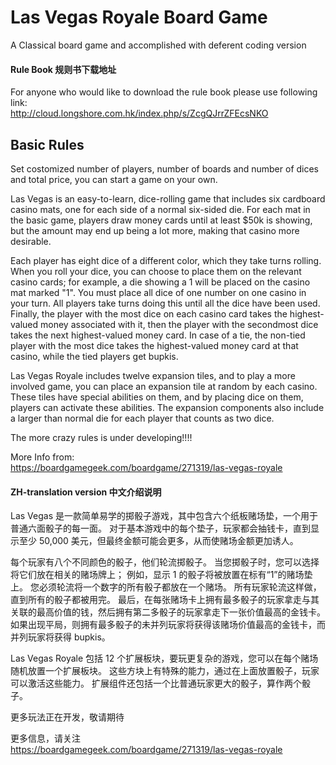 # Las Vegas Royale Board Game
A Classical board game and accomplished with deferent coding version
#### Rule Book 规则书下载地址
For anyone who would like to download the rule book please use following link: \
http://cloud.longshore.com.hk/index.php/s/ZcgQJrrZFEcsNKO

## Basic Rules
Set costomized number of players, number of boards and number of dices and total price, you can start a game on your own. 

Las Vegas is an easy-to-learn, dice-rolling game that includes six cardboard casino mats, one for each side of a normal six-sided die. For each mat in the basic game, players draw money cards until at least $50k is showing, but the amount may end up being a lot more, making that casino more desirable. 

Each player has eight dice of a different color, which they take turns rolling. When you roll your dice, you can choose to place them on the relevant casino cards; for example, a die showing a 1 will be placed on the casino mat marked "1". You must place all dice of one number on one casino in your turn. All players take turns doing this until all the dice have been used. Finally, the player with the most dice on each casino card takes the highest-valued money associated with it, then the player with the secondmost dice takes the next highest-valued money card. In case of a tie, the non-tied player with the most dice takes the highest-valued money card at that casino, while the tied players get bupkis.

Las Vegas Royale includes twelve expansion tiles, and to play a more involved game, you can place an expansion tile at random by each casino. These tiles have special abilities on them, and by placing dice on them, players can activate these abilities. The expansion components also include a larger than normal die for each player that counts as two dice.

The more crazy rules is under developing!!!!

More Info from: \
https://boardgamegeek.com/boardgame/271319/las-vegas-royale

#### ZH-translation version 中文介绍说明
Las Vegas 是一款简单易学的掷骰子游戏，其中包含六个纸板赌场垫，一个用于普通六面骰子的每一面。 对于基本游戏中的每个垫子，玩家都会抽钱卡，直到显示至少 50,000 美元，但最终金额可能会更多，从而使赌场金额更加诱人。

每个玩家有八个不同颜色的骰子，他们轮流掷骰子。 当您掷骰子时，您可以选择将它们放在相关的赌场牌上； 例如，显示 1 的骰子将被放置在标有“1”的赌场垫上。 您必须轮流将一个数字的所有骰子都放在一个赌场。 所有玩家轮流这样做，直到所有的骰子都被用完。 最后，在每张赌场卡上拥有最多骰子的玩家拿走与其关联的最高价值的钱，然后拥有第二多骰子的玩家拿走下一张价值最高的金钱卡。 如果出现平局，则拥有最多骰子的未并列玩家将获得该赌场价值最高的金钱卡，而并列玩家将获得 bupkis。

Las Vegas Royale 包括 12 个扩展板块，要玩更复杂的游戏，您可以在每个赌场随机放置一个扩展板块。 这些方块上有特殊的能力，通过在上面放置骰子，玩家可以激活这些能力。 扩展组件还包括一个比普通玩家更大的骰子，算作两个骰子。

更多玩法正在开发，敬请期待

更多信息，请关注 \
https://boardgamegeek.com/boardgame/271319/las-vegas-royale
